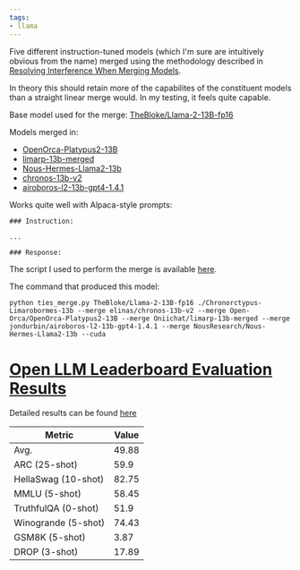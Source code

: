 ```yaml
---
tags:
- llama
---
```

Five different instruction-tuned models (which I'm sure are intuitively obvious from the name) merged using the methodology described in [Resolving Interference When Merging Models](https://arxiv.org/abs/2306.01708).

In theory this should retain more of the capabilites of the constituent models than a straight linear merge would. In my testing, it feels quite capable.

Base model used for the merge: [TheBloke/Llama-2-13B-fp16](https://huggingface.co/TheBloke/Llama-2-13B-fp16)

Models merged in:
* [OpenOrca-Platypus2-13B](https://huggingface.co/Open-Orca/OpenOrca-Platypus2-13B)
* [limarp-13b-merged](https://huggingface.co/Oniichat/limarp-13b-merged)
* [Nous-Hermes-Llama2-13b](https://huggingface.co/NousResearch/Nous-Hermes-Llama2-13b)
* [chronos-13b-v2](https://huggingface.co/elinas/chronos-13b-v2)
* [airoboros-l2-13b-gpt4-1.4.1](https://huggingface.co/jondurbin/airoboros-l2-13b-gpt4-1.4.1)

Works quite well with Alpaca-style prompts:
```
### Instruction:

...

### Response:
```

The script I used to perform the merge is available [here](https://github.com/cg123/ties-merge).

The command that produced this model:
```
python ties_merge.py TheBloke/Llama-2-13B-fp16 ./Chronorctypus-Limarobormes-13b --merge elinas/chronos-13b-v2 --merge Open-Orca/OpenOrca-Platypus2-13B --merge Oniichat/limarp-13b-merged --merge jondurbin/airoboros-l2-13b-gpt4-1.4.1 --merge NousResearch/Nous-Hermes-Llama2-13b --cuda
```
# [Open LLM Leaderboard Evaluation Results](https://huggingface.co/spaces/HuggingFaceH4/open_llm_leaderboard)
Detailed results can be found [here](https://huggingface.co/datasets/open-llm-leaderboard/details_chargoddard__Chronorctypus-Limarobormes-13b)

| Metric                | Value                     |
|-----------------------|---------------------------|
| Avg.                  | 49.88   |
| ARC (25-shot)         | 59.9          |
| HellaSwag (10-shot)   | 82.75    |
| MMLU (5-shot)         | 58.45         |
| TruthfulQA (0-shot)   | 51.9   |
| Winogrande (5-shot)   | 74.43   |
| GSM8K (5-shot)        | 3.87        |
| DROP (3-shot)         | 17.89         |
